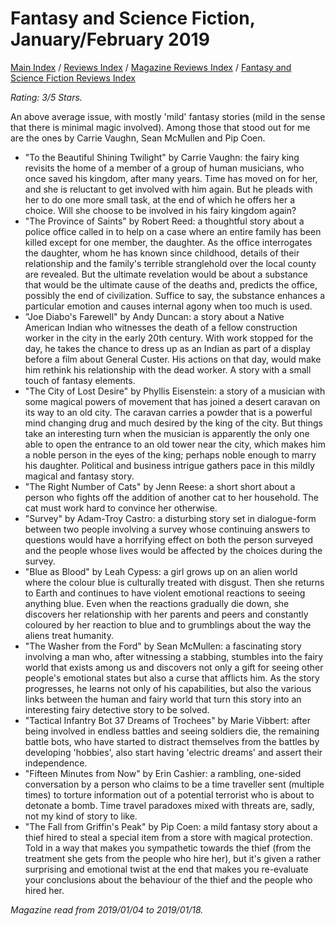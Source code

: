 # Fantasy and Science Fiction, January/February 2019

[Main Index](../../../README.md) / [Reviews Index](../../README.md) / [Magazine Reviews Index](../README.md) / [Fantasy and Science Fiction Reviews Index](README.md)

*Rating: 3/5 Stars.*

An above average issue, with mostly 'mild' fantasy stories (mild in the sense that there is minimal magic involved). Among those that stood out for me are the ones by Carrie Vaughn, Sean McMullen and Pip Coen.

- "To the Beautiful Shining Twilight" by Carrie Vaughn: the fairy king revisits the home of a member of a group of human musicians, who once saved his kingdom, after many years. Time has moved on for her, and she is reluctant to get involved with him again. But he pleads with her to do one more small task, at the end of which he offers her a choice. Will she choose to be involved in his fairy kingdom again?
- "The Province of Saints" by Robert Reed: a thoughtful story about a police office called in to help on a case where an entire family has been killed except for one member, the daughter. As the office interrogates the daughter, whom he has known since childhood, details of their relationship and the family's terrible stranglehold over the local county are revealed. But the ultimate revelation would be about a substance that would be the ultimate cause of the deaths and, predicts the office, possibly the end of civilization. Suffice to say, the substance enhances a particular emotion and causes internal agony when too much is used.
- "Joe Diabo's Farewell" by Andy Duncan: a story about a Native American Indian who witnesses the death of a fellow construction worker in the city in the early 20th century. With work stopped for the day, he takes the chance to dress up as an Indian as part of a display before a film about General Custer. His actions on that day, would make him rethink his relationship with the dead worker. A story with a small touch of fantasy elements.
- "The City of Lost Desire" by Phyllis Eisenstein: a story of a musician with some magical powers of movement that has joined a desert caravan on its way to an old city. The caravan carries a powder that is a powerful mind changing drug and much desired by the king of the city. But things take an interesting turn when the musician is apparently the only one able to open the entrance to an old tower near the city, which makes him a noble person in the eyes of the king; perhaps noble enough to marry his daughter. Political and business intrigue gathers pace in this mildly magical and fantasy story.
- "The Right Number of Cats" by Jenn Reese: a short short about a person who fights off the addition of another cat to her household. The cat must work hard to convince her otherwise.
- "Survey" by Adam-Troy Castro: a disturbing story set in dialogue-form between two people involving a survey whose continuing answers to questions would have a horrifying effect on both the person surveyed and the people whose lives would be affected by the choices during the survey.
- "Blue as Blood" by Leah Cypess: a girl grows up on an alien world where the colour blue is culturally treated with disgust. Then she returns to Earth and continues to have violent emotional reactions to seeing anything blue. Even when the reactions gradually die down, she discovers her relationship with her parents and peers and constantly coloured by her reaction to blue and to grumblings about the way the aliens treat humanity.
- "The Washer from the Ford" by Sean McMullen: a fascinating story involving a man who, after witnessing a stabbing, stumbles into the fairy world that exists among us and discovers not only a gift for seeing other people's emotional states but also a curse that afflicts him. As the story progresses, he learns not only of his capabilities, but also the various links between the human and fairy world that turn this story into an interesting fairy detective story to be solved.
- "Tactical Infantry Bot 37 Dreams of Trochees" by Marie Vibbert: after being involved in endless battles and seeing soldiers die, the remaining battle bots, who have started to distract themselves from the battles by developing 'hobbies', also start having 'electric dreams' and assert their independence.
- "Fifteen Minutes from Now" by Erin Cashier: a rambling, one-sided conversation by a person who claims to be a time traveller sent (multiple times) to torture information out of a potential terrorist who is about to detonate a bomb. Time travel paradoxes mixed with threats are, sadly, not my kind of story to like.
- "The Fall from Griffin's Peak" by Pip Coen: a mild fantasy story about a thief hired to steal a special item from a store with magical protection. Told in a way that makes you sympathetic towards the thief (from the treatment she gets from the people who hire her), but it's given a rather surprising and emotional twist at the end that makes you re-evaluate your conclusions about the behaviour of the thief and the people who hired her.

*Magazine read from 2019/01/04 to 2019/01/18.*
